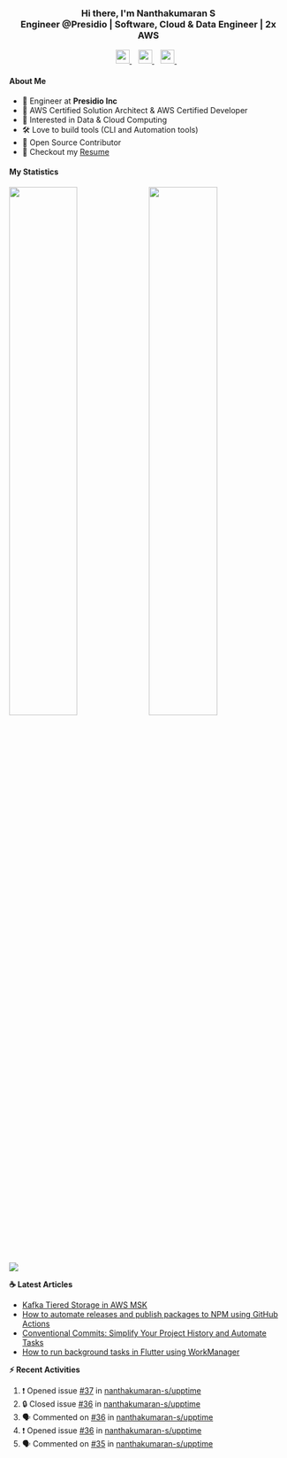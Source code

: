 <div align="center">
  <h3>
    Hi there, I'm Nanthakumaran S
    <br/>
    Engineer @Presidio | Software, Cloud & Data Engineer | 2x AWS
  </h3>
</div>

<p align='center'>
   <a href="https://www.nanthakumaran.com/">
    <img 
      height="25" 
      src="https://img.shields.io/badge/nanthakumaran.com-website-f55?style=for-the-badge"
      target="blank"
    >
  </a>
  &nbsp;&nbsp;
  <a href="https://www.linkedin.com/in/nanthakumaran-s/">
    <img 
      height="25" 
      src="https://img.shields.io/badge/nanthakumaran--s-Linkedin-0B65C2?style=for-the-badge"
      target="blank"
    >
  </a>
  &nbsp;&nbsp;
  <a href="https://twitter.com/nanthakumaran_/">
    <img 
      height="25" 
      src="https://img.shields.io/twitter/follow/nanthakumaran_?logo=twitter&style=for-the-badge&color=1DA1F2"
      target="blank"
    >
  </a>
  &nbsp;&nbsp;
</p>

#### About Me
- 🏢 Engineer at **Presidio Inc**
- 🔖 AWS Certified Solution Architect & AWS Certified Developer
- 🧐 Interested in Data & Cloud Computing
- 🛠️ Love to build tools (CLI and Automation tools)
- 📖 Open Source Contributor
- 📝 Checkout my [Resume](https://www.nanthakumaran.com/Nanthakumaran.pdf)

#### My Statistics
<p>
  <img 
    width="49.5%" 
    src="https://github-readme-stats-git-masterrstaa-rickstaa.vercel.app/api?username=nanthakumaran-s&show_icons=true&hide_border=true&bg_color=0E1117&title_color=8b949e&text_color=8b949e&icon_color=26a641" 
  />
  <img 
    width="49.5%" 
    src="https://streak-stats.demolab.com/?user=nanthakumaran-s&hide_border=true&background=0E1117&ring=26a641&fire=26a641&currStreakNum=26a641&sideNums=26a641&currStreakLabel=8b949e&sideLabels=8b949e&dates=8b949e" 
  />
</p>
<img
  src="https://github-readme-activity-graph.vercel.app/graph?username=nanthakumaran-s&custom_title=Nanthakumaran%20S%27s%20Contribution%20Graph&theme=github-compact&hide_border=true&area=true" 
/>

<p><b> ☕️ Latest Articles</b></p>

<!-- BLOG-POST-LIST:START -->
- [Kafka Tiered Storage in AWS MSK](https://nanthakumaran.medium.com/kafka-tiered-storage-enhancing-scalability-and-cost-efficiency-4750edc519d7?source=rss-153b47e3ff8c------2)
- [How to automate releases and publish packages to NPM using GitHub Actions](https://nanthakumaran.medium.com/how-to-automate-releases-and-publish-packages-to-npm-using-github-actions-910d5128c0fa?source=rss-153b47e3ff8c------2)
- [Conventional Commits: Simplify Your Project History and Automate Tasks](https://nanthakumaran.medium.com/conventional-commits-simplify-your-project-history-and-automate-tasks-29007273e198?source=rss-153b47e3ff8c------2)
- [How to run background tasks in Flutter using WorkManager](https://nanthakumaran.medium.com/how-to-run-background-tasks-in-flutter-using-workmanager-579479f802c8?source=rss-153b47e3ff8c------2)
<!-- BLOG-POST-LIST:END -->


<p><b> ⚡️ Recent Activities</b></p>

<!--START_SECTION:activity-->
1. ❗ Opened issue [#37](https://github.com/nanthakumaran-s/upptime/issues/37) in [nanthakumaran-s/upptime](https://github.com/nanthakumaran-s/upptime)
2. 🔒 Closed issue [#36](https://github.com/nanthakumaran-s/upptime/issues/36) in [nanthakumaran-s/upptime](https://github.com/nanthakumaran-s/upptime)
3. 🗣 Commented on [#36](https://github.com/nanthakumaran-s/upptime/issues/36#issuecomment-3042309080) in [nanthakumaran-s/upptime](https://github.com/nanthakumaran-s/upptime)
4. ❗ Opened issue [#36](https://github.com/nanthakumaran-s/upptime/issues/36) in [nanthakumaran-s/upptime](https://github.com/nanthakumaran-s/upptime)
5. 🗣 Commented on [#35](https://github.com/nanthakumaran-s/upptime/issues/35#issuecomment-3038973374) in [nanthakumaran-s/upptime](https://github.com/nanthakumaran-s/upptime)
<!--END_SECTION:activity-->
